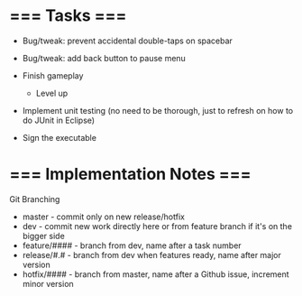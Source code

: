 # === Tasks ===
* Bug/tweak: prevent accidental double-taps on spacebar
* Bug/tweak: add back button to pause menu

* Finish gameplay
    * Level up

* Implement unit testing (no need to be thorough, just to refresh on how to do JUnit in Eclipse)

* Sign the executable

# === Implementation Notes ===

Git Branching
* master - commit only on new release/hotfix
* dev - commit new work directly here or from feature branch if it's on the bigger side
* feature/#### - branch from dev, name after a task number
* release/#.# - branch from dev when features ready, name after major version
* hotfix/#### - branch from master, name after a Github issue, increment minor version
